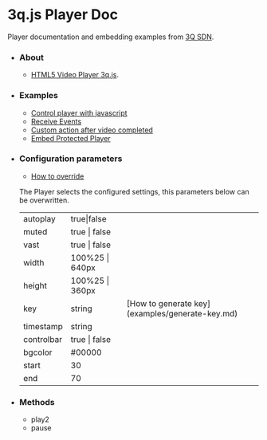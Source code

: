 # 3q.js Player Doc

Player documentation and embedding examples from [3Q SDN](https://www.3qsdn.com).

* ### About
    * [HTML5 Video Player 3q.js](https://www.3qsdn.com/en/adaptive_html5_video_player).

* ### Examples
    * [Control player with javascript](examples/javascript-control-player.md)
    * [Receive Events](examples/receive-events.md)
    * [Custom action after video completed](examples/action-after-video-completed.md)
    * [Embed Protected Player](examples/generate-key.md)

* ### Configuration parameters
    * [How to override](examples/player-configuration.md)

    The Player selects the configured settings, this parameters below can be overwritten.
    
    <table width="100%">
    <tr>
        <td>autoplay</td>
        <td>true|false</td>
        <td></td>
    </tr>
    <tr>
        <td>muted</td>
        <td>true | false</td>
        <td></td>
    </tr>
    <tr>
        <td>vast</td>
        <td>true | false</td>
        <td></td>
    </tr>
    <tr>
        <td>width</td>
        <td>100%25 | 640px</td>
        <td></td>
    </tr>
     <tr>
        <td>height</td>
        <td>100%25 | 360px</td>
        <td></td>
    </tr>
    <tr>
        <td>key</td>
        <td>string</td>
        <td>[How to generate key](examples/generate-key.md)</td>
    </tr>
    <tr>
        <td>timestamp</td>
        <td>string</td>
        <td></td>
    </tr>
    <tr>
        <td>controlbar</td>
        <td>true | false</td>
        <td></td>
    </tr>
    <tr>
        <td>bgcolor</td>
        <td>#00000</td>
        <td></td>
    </tr>
    <tr>
        <td>start</td>
        <td>30</td>
        <td></td>
    </tr>
    <tr>
        <td>end</td>
        <td>70</td>
        <td></td>
    </tr>
    </table>

* ### Methods
    * play2
    * pause
